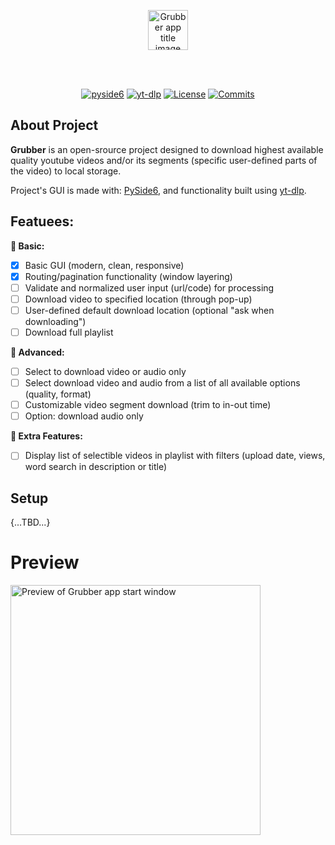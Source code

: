 <p align="center">
    <img
        height=64
        alt="Grubber app title image"
        src="https://i.ibb.co/nf8qXRz/Grubber.png"
    />
</p>

</br>
</br>

<!-- MANPAGE: BEGIN EXCLUDED SECTION -->
<div align="center">

[![pyside6](https://img.shields.io/badge/pypi-blue?style=for-the-badge&logo=pypi&labelColor=grey)](https://pypi.org/project/PySide6/ "PySide6")
[![yt-dlp](https://img.shields.io/badge/ytdlp-blue?style=for-the-badge&logo=pypi&labelColor=grey)](https://pypi.org/project/yt-dlp "yt-dlp")
[![License](https://img.shields.io/github/license/theaprox/Grubber?style=for-the-badge)](LICENSE "GPL-3.0 License")
[![Commits](https://img.shields.io/github/commit-activity/m/theaprox/Grubber/dev?style=for-the-badge&label=commits&color=green)
](https://github.com/theaprox/Grubber/commits "Commit History")

</div>
<!-- MANPAGE: END EXCLUDED SECTION -->



## About Project
**Grubber** is an open-srource project designed to download highest available quality youtube videos and/or its segments (specific user-defined parts of the video) to local storage.

Project's GUI is made with: <a href='https://pypi.org/project/PySide6/' target='_blank'>PySide6</a>, and functionality built using <a href='https://github.com/yt-dlp/yt-dlp' target='_blank'>yt-dlp</a>.

## Featuees:
**🦴 Basic:**
- [x] Basic GUI (modern, clean, responsive)
- [x] Routing/pagination functionality (window layering)
- [ ] Validate and normalized user input (url/code) for processing
- [ ] Download video to specified location (through pop-up)
- [ ] User-defined default download location (optional "ask when downloading")
- [ ] Download full playlist

**🔬 Advanced:**
- [ ] Select to download video or audio only
- [ ] Select download video and audio from a list of all available options (quality, format)
- [ ] Customizable video segment download (trim to in-out time)
- [ ] Option: download audio only

**🚀 Extra Features:**
- [ ] Display list of selectible videos in playlist with filters (upload date, views, word search in description or title)

## Setup
{...TBD...}

# Preview
<p align="left">
    <img 
        width=400
        alt="Preview of Grubber app start window"
        src="https://i.ibb.co/KF58N2V/homepage.png"
    />
</p>